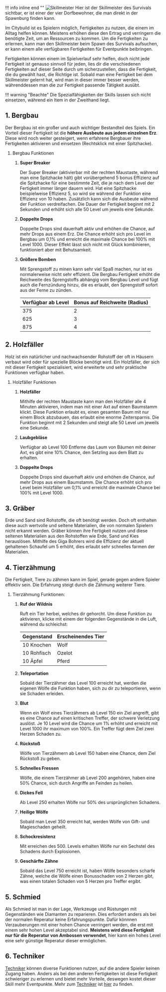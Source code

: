 
!!! info inline end ""
    ![Skillmeister](https://files.steempeak.com/file/steempeak/skyroad-wiki/Ye61I2zf-2019-12-18_15.04.45.png)
    Hier ist der Skillmeister des Survivals sichtbar, er ist einer der vier Dorfbewohner, die man direkt in der Spawnburg finden kann.

Im Citybuild ist es Spielern möglich, Fertigkeiten zu nutzen, die einem im Alltag helfen können. Meistens erhöhen diese den Ertrag und verringern die benötigte Zeit, um an Ressourcen zu kommen.
Um die Fertigkeiten zu erlernen, kann man den Skillmeister beim Spawn des Survivals aufsuchen, er kann einem alle verfügbaren Fertigkeiten für Eventpunkte beibringen.

Fertigkeiten können einem im Spielverlauf sehr helfen, doch nicht jede Fertigkeit ist genauso sinnvoll für jeden, lies dir die verschiedenen Fertigkeiten auf dieser Seite durch um sicherzustellen, dass die Fertigkeit, die du gewählt hast, die Richtige ist.
Sobald man eine Fertigkeit bei dem Skillmeister gelernt hat, wird man in dieser immer besser werden, währenddessen man die zur Fertigkeit passende Tätigkeit ausübt.

!!! warning "Beachte"
    Die Spezialfähigkeiten der Skills lassen sich nicht einsetzen, während ein Item in der Zweithand liegt.


## 1. Bergbau
Der Bergbau ist ein großer und auch wichtiger Bestandteil des Spiels. Ein Vorteil dieser Fertigkeit ist die **höhere Ausbeute aus jedem einzelnen Erz**. Diese wird noch weiter gesteigert, wenn erfahrene Bergbauer ihre Fertigkeiten aktivieren und einsetzen (Rechtsklick mit einer Spitzhacke).

1. Bergbau Funktionen
    1. **Super Breaker**
	
        Der Super Breaker (aktivierbar mit der rechten Maustaste, während man eine Spitzhacke hält) gibt vorübergehend 5 bonus Effizienz auf die Spitzhacke für eine bestimmte Zeit, die je nach dem Level der Fertigkeit immer länger dauern wird. Hat eine Spitzhacke beispielweise Effizienz 5, so wird sie während der Funktion eine Effizienz von 10 haben. Zusätzlich kann sich die Ausbeute während der Funktion verdreifachen. Die Dauer der Fertigkeit beginnt mit 2 Sekunden und erhöht sich alle 50 Level um jeweils eine Sekunde.
		
    2. **Doppelte Drops**
	
        Doppelte Drops sind dauerhaft aktiv und erhöhen die Chance, auf mehr Drops aus einem Erz. Die Chance erhöht sich pro Level im Bergbau um 0,1% und erreicht die maximale Chance bei 100% mit Level 1000. Dieser Effekt lässt sich nicht mit Glück kombinieren, funktioniert aber mit Behutsamkeit.
		
    3. **Größere Bomben**
	
        Mit Sprengstoff zu minen kann sehr viel Spaß machen, nur ist es normalerweise nicht sehr effizient. Die Bergbau Fertigkeit erhöht die Reichweite des Sprengstoffs abhängig vom Bergbau Level und fügt auch die Fernzündung hinzu, die es erlaubt, den Sprengstoff sofort aus der Ferne zu zünden.

        | Verfügbar ab Level | Bonus auf Reichweite (Radius) |
        | :-- | :--- |
        | 375 | 2 |
        | 625 | 3 |
        | 875 | 4 |

## 2. Holzfäller
Holz ist ein natürlicher und nachwachsender Rohstoff der oft in Häusern verbaut wird oder für spezielle Blöcke benötigt wird. Ein Holzfäller, der sich mit dieser Fertigkeit spezialisiert, wird erweiterte und sehr praktische Funktionen verfügbar haben.

1. Holzfäller Funktionen

    1. **Holzfäller**

        Mithilfe der rechten Maustaste kann man den Holzfäller alle 4 Minuten aktivieren, indem man mit einer Axt auf einen Baumstamm klickt. Diese Funktion erlaubt es, einen gesamten Baum mit nur einem Block abzubauen, das erlaubt eine enorme Zeitersparnis.
        Die Funktion beginnt mit 2 Sekunden und steigt alle 50 Level um jeweils eine Sekunde.

    2. **Laubgebläse**

        Verfügbar ab Level 100
        Entferne das Laum von Bäumen mit deiner Axt, es gibt eine 10% Chance, den Setzling aus dem Blatt zu erhalten.

    3. **Doppelte Drops**

        Doppelte Drops sind dauerhaft aktiv und erhöhen die Chance, auf mehr Drops aus einem Baumstamm. Die Chance erhöht sich pro Level beim Holzfäller um 0,1% und erreicht die maximale Chance bei 100% mit Level 1000.

## 3. Gräber
Erde und Sand sind Rohstoffe, die oft benötigt werden. Doch oft enthalten diese auch wertvolle und seltene Materialien, die von normalen Spielern nicht erkannt werden. Gräber können ihre Fertigkeit nutzen und diese seltenen Materialien aus den Rohstoffen wie Erde, Sand und Kies herauslösen.
Mithilfe des Giga Bohrers wird die Effizienz der aktuell gehaltenen Schaufel um 5 erhöht, dies erlaubt sehr schnelles farmen der Materialien.

## 4. Tierzähmung
Die Fertigkeit, Tiere zu zähmen kann im Spiel, gerade gegen andere Spieler effektiv sein. Die Erfahrung steigt durch die Zähmung weiterer Tiere.

1. Tierzähmung Funktionen:
    1. **Ruf der Wildnis**
	
        Ruft ein Tier herbei, welches dir gehorcht. Um diese Funktion zu aktivieren, klicke mit einem der folgenden Gegenstände in die Luft, während du schleichst:
		
        | Gegenstand | Erscheinendes Tier |
        | :-- | :--- |
        | 10 Knochen | Wolf |
        | 10 Rohfisch | Ozelot |
        | 10 Äpfel | Pferd |
	
    2. **Teleportation**
	
        Sobald der Tierzähmer das Level 100 erreicht hat, werden die eigenen Wölfe die Funktion haben, sich zu dir zu teleportieren, wenn sie Schaden erleiden.
	
    3. **Blut**
	
        Wenn ein Wolf eines Tierzähmers ab Level 150 ein Ziel angreift, gibt es eine Chance auf einen kritischen Treffer, der schwere Verletzung auslöst. Je 10 Level wird die Chance um 1% erhöht und erreicht mit Level 1000 ihr maximum von 100%. Ein Treffer fügt dem Ziel zwei Herzen Schaden zu.
	
    4. **Rückstoß**
	
        Wölfe von Tierzähmern ab Level 150 haben eine Chance, dem Ziel Rückstoß zu geben.
	
    5. **Schnelles Fressen**
	
        Wölfe, die einem Tierzähmer ab Level 200 angehören, haben eine 50% Chance, sich durch Angriffe an Feinden zu heilen.
	
    6. **Dickes Fell**
	
        Ab Level 250 erhalten Wölfe nur 50% des ursprünglichen Schadens.
	
    7. **Heilige Wölfe**
	
        Sobald man Level 350 erreicht hat, werden Wölfe von Gift- und Magieschaden geheilt.
	
    8. **Schockresistenz**
	
        Mit erreichen des 500. Levels erhalten Wölfe nur ein Sechstel des Schadens durch Explosionen.
	
    9. **Geschärfte Zähne**
	
        Sobald das Level 750 erreicht ist, haben Wölfe besonders scharfe Zähne, welche die Wölfe einen Bonusschaden von 2 Herzen gibt, was einen totalen Schaden von 5 Herzen pro Treffer ergibt.

## 5. Schmied
Als Schmied ist man in der Lage, Werkzeuge und Rüstungen mit Gegenständen wie Diamanten zu reparieren. Dies erfordert anders als bei der normalen Reperatur keine Erfahrungspunkte. Dafür könnnen Verzauberungen mit einer hohen Chance verringert werden, die erst mit einem sehr hohen Level akzeptabel sind. **Meistens wird diese Fertigkeit nur für die Reperatur von Ambossen verwendet**, hier kann ein hohes Level eine sehr günstige Reperatur dieser ermöglichen.

## 6. Techniker
[Techniker](citybuild_techniker.md) können diverse Funktionen nutzen, auf die andere Spieler keinen Zugang haben. Anders als bei den anderen Fertigkeiten ist diese Fertigkeit schwieriger zu erlernen und bietet mehr Vorteile, deswegen kostet dieser Skill mehr Eventpunkte.
Mehr zum [Techniker](citybuild_techniker.md) ist [hier](citybuild_techniker.md) zu finden.
